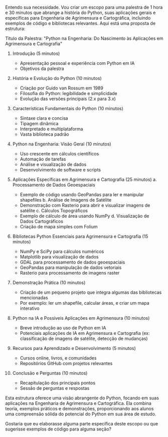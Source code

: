 Entendo sua necessidade. Vou criar um escopo para uma palestra de 1 hora e 30 minutos que abrange a história do Python, suas aplicações gerais e específicas para Engenharia de Agrimensura e Cartográfica, incluindo exemplos de código e bibliotecas relevantes. Aqui está uma proposta de estrutura:



Título da Palestra: "Python na Engenharia: Do Nascimento às Aplicações em Agrimensura e Cartografia"

1. Introdução (5 minutos)
   - Apresentação pessoal e experiência com Python em IA
   - Objetivos da palestra

2. História e Evolução do Python (10 minutos)
   - Criação por Guido van Rossum em 1989
   - Filosofia do Python: legibilidade e simplicidade
   - Evolução das versões principais (2.x para 3.x)

3. Características Fundamentais do Python (10 minutos)
   - Sintaxe clara e concisa
   - Tipagem dinâmica
   - Interpretado e multiplataforma
   - Vasta biblioteca padrão

4. Python na Engenharia: Visão Geral (10 minutos)
   - Uso crescente em cálculos científicos
   - Automação de tarefas
   - Análise e visualização de dados
   - Desenvolvimento de software e scripts

5. Aplicações Específicas em Agrimensura e Cartografia (25 minutos)
   a. Processamento de Dados Geoespaciais
      - Exemplo de código usando GeoPandas para ler e manipular shapefiles
   b. Análise de Imagens de Satélite
      - Demonstração com Rasterio para abrir e visualizar imagens de satélite
   c. Cálculos Topográficos
      - Exemplo de cálculo de área usando NumPy
   d. Visualização de Dados Cartográficos
      - Criação de mapa simples com Folium

6. Bibliotecas Python Essenciais para Agrimensura e Cartografia (15 minutos)
   - NumPy e SciPy para cálculos numéricos
   - Matplotlib para visualização de dados
   - GDAL para processamento de dados geoespaciais
   - GeoPandas para manipulação de dados vetoriais
   - Rasterio para processamento de imagens raster

7. Demonstração Prática (10 minutos)
   - Criação de um pequeno projeto que integra algumas das bibliotecas mencionadas
   - Por exemplo: ler um shapefile, calcular áreas, e criar um mapa interativo

8. Python na IA e Possíveis Aplicações em Agrimensura (10 minutos)
   - Breve introdução ao uso de Python em IA
   - Potenciais aplicações de IA em Agrimensura e Cartografia
     (ex: classificação de imagens de satélite, detecção de mudanças)

9. Recursos para Aprendizado e Desenvolvimento (5 minutos)
   - Cursos online, livros, e comunidades
   - Repositórios GitHub com projetos relevantes

10. Conclusão e Perguntas (10 minutos)
    - Recapitulação dos principais pontos
    - Sessão de perguntas e respostas

Esta estrutura oferece uma visão abrangente do Python, focando em suas aplicações na Engenharia de Agrimensura e Cartográfica. Ela combina teoria, exemplos práticos e demonstrações, proporcionando aos alunos uma compreensão sólida do potencial do Python em sua área de estudo.

Gostaria que eu elaborasse alguma parte específica deste escopo ou que sugerisse exemplos de código para alguma seção?